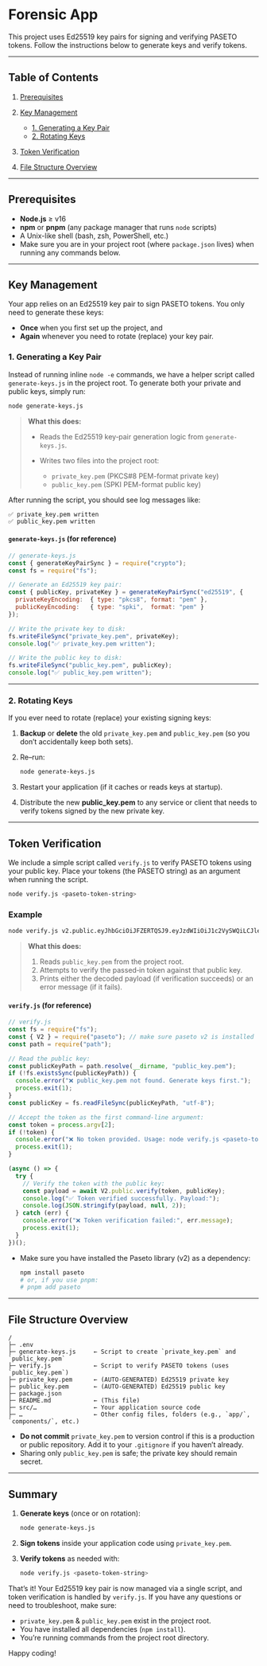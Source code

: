 # Forensic App

This project uses Ed25519 key pairs for signing and verifying PASETO tokens. Follow the instructions below to generate keys and verify tokens.

---

## Table of Contents

1. [Prerequisites](#prerequisites)
2. [Key Management](#key-management)

   * [1. Generating a Key Pair](#1-generating-a-key-pair)
   * [2. Rotating Keys](#2-rotating-keys)
3. [Token Verification](#token-verification)
4. [File Structure Overview](#file-structure-overview)

---

## Prerequisites

* **Node.js** ≥ v16
* **npm** or **pnpm** (any package manager that runs `node` scripts)
* A Unix-like shell (bash, zsh, PowerShell, etc.)
* Make sure you are in your project root (where `package.json` lives) when running any commands below.

---

## Key Management

Your app relies on an Ed25519 key pair to sign PASETO tokens. You only need to generate these keys:

* **Once** when you first set up the project, and
* **Again** whenever you need to rotate (replace) your key pair.

### 1. Generating a Key Pair

Instead of running inline `node -e` commands, we have a helper script called `generate-keys.js` in the project root. To generate both your private and public keys, simply run:

```bash
node generate-keys.js
```

> **What this does:**
>
> * Reads the Ed25519 key‐pair generation logic from `generate-keys.js`.
> * Writes two files into the project root:
>
>   * `private_key.pem` (PKCS#8 PEM-format private key)
>   * `public_key.pem`  (SPKI PEM-format public key)

After running the script, you should see log messages like:

```
✅ private_key.pem written
✅ public_key.pem written
```

#### `generate-keys.js` (for reference)

```js
// generate-keys.js
const { generateKeyPairSync } = require("crypto");
const fs = require("fs");

// Generate an Ed25519 key pair:
const { publicKey, privateKey } = generateKeyPairSync("ed25519", {
  privateKeyEncoding:  { type: "pkcs8", format: "pem" },
  publicKeyEncoding:   { type: "spki",  format: "pem" }
});

// Write the private key to disk:
fs.writeFileSync("private_key.pem", privateKey);
console.log("✅ private_key.pem written");

// Write the public key to disk:
fs.writeFileSync("public_key.pem", publicKey);
console.log("✅ public_key.pem written");
```

---

### 2. Rotating Keys

If you ever need to rotate (replace) your existing signing keys:

1. **Backup** or **delete** the old `private_key.pem` and `public_key.pem` (so you don’t accidentally keep both sets).

2. Re–run:

   ```bash
   node generate-keys.js
   ```

3. Restart your application (if it caches or reads keys at startup).

4. Distribute the new **public\_key.pem** to any service or client that needs to verify tokens signed by the new private key.

---

## Token Verification

We include a simple script called `verify.js` to verify PASETO tokens using your public key. Place your tokens (the PASETO string) as an argument when running the script.

```bash
node verify.js <paseto-token-string>
```

### Example

```bash
node verify.js v2.public.eyJhbGciOiJFZERTQSJ9.eyJzdWIiOiJ1c2VySWQiLCJleHAiOjE3MzAwMDAwMDB9.wGk...
```

> **What this does:**
>
> 1. Reads `public_key.pem` from the project root.
> 2. Attempts to verify the passed‐in token against that public key.
> 3. Prints either the decoded payload (if verification succeeds) or an error message (if it fails).

#### `verify.js` (for reference)

```js
// verify.js
const fs = require("fs");
const { V2 } = require("paseto"); // make sure paseto v2 is installed
const path = require("path");

// Read the public key:
const publicKeyPath = path.resolve(__dirname, "public_key.pem");
if (!fs.existsSync(publicKeyPath)) {
  console.error("❌ public_key.pem not found. Generate keys first.");
  process.exit(1);
}
const publicKey = fs.readFileSync(publicKeyPath, "utf-8");

// Accept the token as the first command-line argument:
const token = process.argv[2];
if (!token) {
  console.error("❌ No token provided. Usage: node verify.js <paseto-token-string>");
  process.exit(1);
}

(async () => {
  try {
    // Verify the token with the public key:
    const payload = await V2.public.verify(token, publicKey);
    console.log("✅ Token verified successfully. Payload:");
    console.log(JSON.stringify(payload, null, 2));
  } catch (err) {
    console.error("❌ Token verification failed:", err.message);
    process.exit(1);
  }
})();
```

* Make sure you have installed the Paseto library (v2) as a dependency:

  ```bash
  npm install paseto
  # or, if you use pnpm:
  # pnpm add paseto
  ```

---

## File Structure Overview

```plaintext
/
├─ .env
├─ generate-keys.js     ← Script to create `private_key.pem` and `public_key.pem`
├─ verify.js            ← Script to verify PASETO tokens (uses `public_key.pem`)
├─ private_key.pem      ← (AUTO-GENERATED) Ed25519 private key
├─ public_key.pem       ← (AUTO-GENERATED) Ed25519 public key
├─ package.json
├─ README.md            ← (This file)
├─ src/…                ← Your application source code
├─ …                    ← Other config files, folders (e.g., `app/`, `components/`, etc.)
```

* **Do not commit** `private_key.pem` to version control if this is a production or public repository. Add it to your `.gitignore` if you haven’t already.
* Sharing only `public_key.pem` is safe; the private key should remain secret.

---

## Summary

1. **Generate keys** (once or on rotation):

   ```bash
   node generate-keys.js
   ```

2. **Sign tokens** inside your application code using `private_key.pem`.

3. **Verify tokens** as needed with:

   ```bash
   node verify.js <paseto-token-string>
   ```

That’s it! Your Ed25519 key pair is now managed via a single script, and token verification is handled by `verify.js`. If you have any questions or need to troubleshoot, make sure:

* `private_key.pem` & `public_key.pem` exist in the project root.
* You have installed all dependencies (`npm install`).
* You’re running commands from the project root directory.

Happy coding!